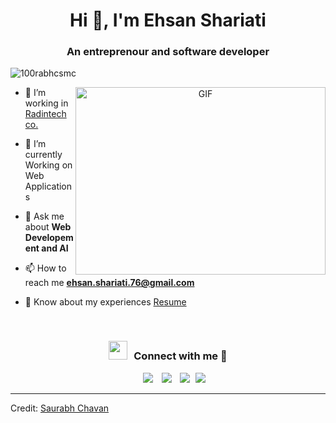<h1 align="center">Hi 👋, I'm Ehsan Shariati</h1>
<h3 align="center">An entreprenour and software developer</h3>

<p align="left"> <img src="https://komarev.com/ghpvc/?username=ehsansh97&label=Profile%20views&color=0e75b6&style=flat" alt="100rabhcsmc" /> </p>


<a target="_blank" align="center">
  <img align="right" top="500" height="300" width="400" alt="GIF" src="https://media.giphy.com/media/SWoSkN6DxTszqIKEqv/giphy.gif">
</a>

- 🔭 I’m working in <a href="https://radintechco.ir/" target="blank">Radintech co.</a>

- 🌱 I’m currently Working on Web Applications

- 💬 Ask me about **Web Developement and AI**

- 📫 How to reach me **ehsan.shariati.76@gmail.com**

- 📄 Know about my experiences <a href="https://github.com/ehsansh97/ehsansh97/blob/main/CVEhsanShariatiEN.pdf" target="blank">Resume</a>
<br/>
<h3 align="center" > <img src="https://media.giphy.com/media/iY8CRBdQXODJSCERIr/giphy.gif" width="30" height="30" style="margin-right: 10px;">Connect with me 🤝 </h3>

<p align="center">

 <div align="center"  class="icons-social" style="margin-left: 10px;">
        <a style="margin-left: 10px;"  target="_blank" href="https://www.linkedin.com/in/ehsan-shariati/">
			<img src="https://img.icons8.com/doodle/40/000000/linkedin--v2.png"></a>
        <a style="margin-left: 10px;" target="_blank" href="https://github.com/ehsansh97">
		<img src="https://img.icons8.com/doodle/40/000000/github--v1.png"></a>
        <a style="margin-left: 10px;" target="_blank" href="https://instagram.com/ehsan_sh97">
			<img src="https://img.icons8.com/doodle/40/000000/instagram-new--v2.png"></a>
		<a style="margin-left: 5px;" target="_blank" href="https://github.com/ehsansh97/ehsansh97/blob/main/CVEhsanShariatiEN.pdf">
					<img src="https://img.icons8.com/plasticine/0.5x/resume.png" ></a>
      </div>

</p>


---

Credit: [Saurabh Chavan](https://github.com/100rabhcsmc)
